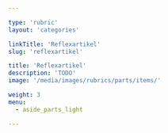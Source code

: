 ```yaml
---

type: 'rubric'
layout: 'categories'

linkTitle: 'Reflexartikel'
slug: 'reflexartikel'

title: 'Reflexartikel'
description: 'TODO'
image: '/media/images/rubrics/parts/items/'

weight: 3
menu:
  - aside_parts_light  

---
```

